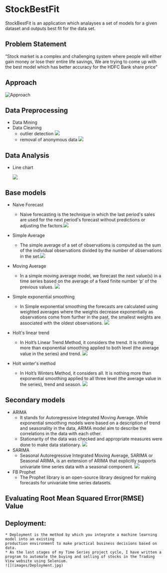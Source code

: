 # StockBestFit
StockBestFit is an application which analayses a set of models for a given dataset and outputs best fit for the data set.

## Problem Statement
“Stock market is a complex and challenging system where people will 
either gain money or lose their entire life savings, We are trying to come 
up with the best model which has better accuracy for the HDFC Bank 
share price"

## Approach
![Approach](images/ApproachDiagram.jpg)

## Data Preprocessing

* Data Mining
* Data Cleaning
    * outlier detection
    ![](images/outlier.jpg)
    * removal of anonymous data
    ![](images/Anamoly1.jpg)

## Data Analysis

* Line chart

  ![](images/output.png)

## Base models

* Naive Forecast
     * Naive forecasting is the technique in which the last period's sales are used for the next period's forecast without predictions or adjusting the factors.![](images/Naive.jpg)

* Simple Average
     * The simple average of a set of observations is computed as the sum of the individual observations divided by the number of observations in the set.![](images/Simple%20average.jpg)

* Moving Average
     * In a simple moving average model, we forecast the next value(s) in a time series based on the average of a fixed finite number ‘p’ of the previous values.
     ![](images/Moving%20average.jpg) 
* Simple exponential smoothing
     * In Simple exponential smoothing the forecasts are calculated using weighted averages where the weights decrease exponentially as observations come from further in the past, the smallest weights are associated with the oldest observations.
     ![](images/simple%20exponential%20smoothing.jpg)
* Holt's linear trend
    * In Holt’s Linear Trend Method, it considers the trend. It is nothing more than exponential 
    smoothing applied to both level (the average value in the series) and trend.
    ![](images/Holts%20linear%20trend.jpg)
* Holt winter's method
    * In Holt’s Winters Method, it considers all. It is nothing more than exponential smoothing 
    applied to all three level (the average value in the series), trend and season.
    ![](images/Holt%20winters%20trend.jpg)

## Secondary models


* ARIMA
    * It stands for Autoregressive Integrated Moving Average. While exponential smoothing models were based on a description of trend and seasonality in the data, ARIMA model aim to describe the correlations in the data with each other.
    * Stationarity of the data was checked and appropriate measures were done to make data stationary.
    ![](images/ARIMA.jpg)
* SARIMA
    * Seasonal Autoregressive Integrated Moving Average, SARIMA or Seasonal ARIMA, is an 
    extension of ARIMA that explicitly supports univariate time series data with a seasonal 
    component.
    ![](images/Sarima.jpg)
* FB Prophet
    * The Prophet library is an open-source library designed for making forecasts for univariate 
    time series datasets.

## Evaluating Root Mean Squared Error(RMSE) Value

## Deployment:
    * Deployment is the method by which you integrate a machine learning model into an existing 
    production environment to make practical business decisions based on data.
    * As the last stages of my Time Series project cycle, I have written a program to automate the buying and selling of stocks in the Trading View website using Selenium.
    ![](images/Deployment.jpg)